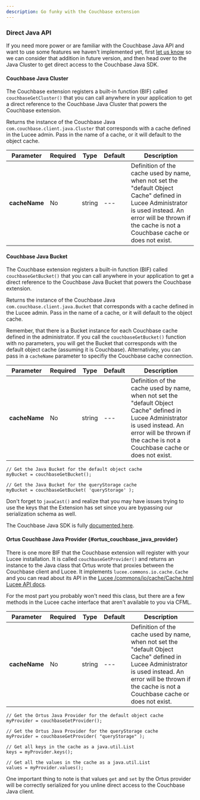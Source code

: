 ```yaml
---
description: Go funky with the Couchbase extension
---
```


### Direct Java API

If you need more power or are familiar with the Couchbase Java API and want to use some features we haven\'t implemented yet, first [let us know](mailto:support@ortussolutions.com) so we can consider that addition in future version, and then head over to the Java Cluster to get direct access to the Couchbase Java SDK.

#### Couchbase Java Cluster

The Couchbase extension registers a built-in function (BIF) called `couchbaseGetCluster()` that you can call anywhere in your application to get a direct reference to the Couchbase Java Cluster that powers the Couchbase extension.

Returns the instance of the Couchbase Java
`com.couchbase.client.java.Cluster` that corresponds with a cache
defined in the Lucee admin. Pass in the name of a cache, or it will
default to the object cache.

| **Parameter** | **Required** | **Type** | **Default** | **Description** |
| ------------- | ------------ | -------- | ----------- | --------------- |
| **cacheName** | No           | string   | \-\--       | Definition of the cache used by name, when not set the \"default Object Cache\" defined in Lucee Administrator is used instead. An error will be thrown if the cache is not a Couchbase cache or does not exist. |

#### Couchbase Java Bucket

The Couchbase extension registers a built-in function (BIF) called `couchbaseGetBucket()` that you can call anywhere in your application to get a direct reference to the Couchbase Java Bucket that powers the Couchbase extension.

Returns the instance of the Couchbase Java `com.couchbase.client.java.Bucket` that corresponds with a cache defined in the Lucee admin. Pass in the name of a cache, or it will default to the object cache.


Remember, that there is a Bucket instance for each Couchbase cache
defined in the administrator. If you call the `couchbaseGetBucket()`
function with no parameters, you will get the Bucket that corresponds
with the default object cache (assuming it is Couchbase). Alternativley,
you can pass in a `cacheName` parameter to specifiy the Couchbase cache
connection.

| **Parameter** | **Required** | **Type** | **Default** | **Description** |
| ------------- | ------------ | -------- | ----------- | --------------- |
| **cacheName** | No           | string   | \-\--       | Definition of the cache used by name, when not set the \"default Object Cache\" defined in Lucee Administrator is used instead. An error will be thrown if the cache is not a Couchbase cache or does not exist. |

``` {.javascript}
// Get the Java Bucket for the default object cache
myBucket = couchbaseGetBucket();

// Get the Java Bucket for the queryStorage cache
myBucket = couchbaseGetBucket( 'queryStorage' );  
```

Don\'t forget to `javaCast()` and realize that you may have issues trying to use the keys that the Extension has set since you are bypassing our serialization schema as well.

The Couchbase Java SDK is fully [documented here](http://docs.couchbase.com/sdk-api/couchbase-java-client-2.0.3/).

#### Ortus Couchbase Java Provider {#ortus_couchbase_java_provider}
 There is one more BIF that the Couchbase extension will register with your Lucee installation. It is called `couchbaseGetProvider()` and returns an instance to the Java class that Ortus wrote that proxies between the Couchbase client and Lucee. It implements `lucee.commons.io.cache.Cache` and you can read about its API in the [Lucee /commons/io/cache/Cache.html Lucee API docs](http://www.getluceeorg/javadoc-4-0/).

For the most part you probably won\'t need this class, but there are a few methods in the Lucee cache interface that aren\'t available to you via CFML.

| **Parameter** | **Required** | **Type** | **Default** | **Description** |
| ------------- | ------------ | -------- | ----------- | --------------- |
| **cacheName** | No           | string   | \-\--       | Definition of the cache used by name, when not set the \"default Object Cache\" defined in Lucee Administrator is used instead. An error will be thrown if the cache is not a Couchbase cache or does not exist. |

``` {.javascript}
// Get the Ortus Java Provider for the default object cache
myProvider = couchbaseGetProvider();

// Get the Ortus Java Provider for the queryStorage cache
myProvider = couchbaseGetProvider( "queryStorage" );  

// Get all keys in the cache as a java.util.List 
keys = myProvider.keys();

// Get all the values in the cache as a java.util.List
values = myProvider.values();
```

One important thing to note is that values `get` and `set` by the Ortus provider will be correctly serialized for you unline direct access to the Couchbase Java client.
